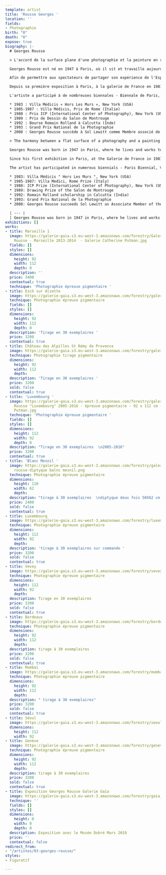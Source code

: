 ```yaml
---
template: artist
title: 'Rousse Georges '
location: ''
fields:
- Photographie
birth: "0"
death: "0"
expose: true
biography: |-
  # Georges Rousse

  > L'accord de la surface plane d'une photographie et la peinture en relief

  Georges Rousse est né en 1947 à Paris, où il vit et travaille aujourd'hui. Alors qu'il étudiait la médecine, il a décidé de créer son propre studio de photos d'architectures après avoir effectué un apprentissage chez un professionnel de la photographie. Le matériau premier de Georges Rousse est l'Espace, plus particulièrement les bâtiments abandonnés. A partir de l'objectif de son appareil photo, il capture ses peintures, qui en réalité contrastent avec l'ordre pictural et la surface plane de la photographie. Il créé dans ces lieux une forme utopique en projetant sa vision du monde.

  Afin de permettre aux spectateurs de partager son expérience de l'Espace il présente, dès le début des années 80, ses images en tirages de grand format. Cette œuvre forte et singulière qui déplace les frontières entre les médias traditionnels s'est immédiatement imposée dans le paysage de l'art contemporain.

  Depuis sa première exposition à Paris, à la galerie de France en 1981, Georges Rousse n'a cessé d'exposer et d'intervenir dans le monde entier, en Europe, en Asie (Japon, Corée, Chine, Népal.), aux Etats-Unis, au Québec, en Amérique latine..., poursuivant son chemin artistique au-delà des modes.

  L'artiste a participé à de nombreuses biennales - Biennale de Paris, Biennale de Venise, Biennale de Sidney. - et a reçu des prix prestigieux.

  * 1983 : Villa Médicis « Hors Les Murs », New York (USA)
  * 1985-1987 : Villa Médicis, Prix de Rome (Italie)
  * 1988 : Prix ICP (International Center of Photography), New York (USA)
  * 1989 : Prix de Dessin du Salon de Montrouge
  * 1992 : Bourse Romain Rolland à Calcutta (Inde)
  * 1993 : Grand Prix National de la Photographie
  * 2008 : Georges Rousse succède à Sol Lewitt comme Membre associé de l'Académie Royale de Belgique

  > The harmony between a flat surface of a photography and a painting in relief

  Georges Rousse was born in 1947 in Paris, where he lives and works today. While studying medicine, he decided to create his own architectural photo studio after having completed an apprenticeship with a professional photographer. Georges Rousse's primary material is Space, especially abandoned buildings. From the lens of his camera, he captures his paintings, which in reality contrast with the pictorial order and the flat surface of the photograph. He creates in these places a utopian form by projecting his vision of the world.   In order to allow visitors to share his experience of Space, he presents, since the early 80s, his pictures in large format prints. This strong and singular work, which shifts the boundaries between traditional media, immediately made its mark on the contemporary art scene.

  Since his first exhibition in Paris, at the Galerie de France in 1981, Georges Rousse has not ceased to exhibit and intervene throughout the world, in Europe, Asia (Japan, Korea, China, Nepal.), the United States, Quebec, Latin America..., pursuing his artistic path beyond fashion.

  The artist has participated in numerous biennials - Paris Biennial, Venice Biennial, Sydney Biennial. - and has received prestigious awards.

  * 1983: Villa Médicis " Hors Les Murs ", New York (USA)
  * 1985-1987: Villa Medici, Rome Prize (Italy)
  * 1988: ICP Prize (International Center of Photography), New York (USA)
  * 1989: Drawing Prize of the Salon de Montrouge
  * 1992: Romain Rolland scholarship in Calcutta (India)
  * 1993: Grand Prix National de la Photographie
  * 2008: Georges Rousse succeeds Sol Lewitt as Associate Member of the Royal Academy of Belgium

  | --- |
  | Georges Rousse was born in 1947 in Paris, where he lives and works today. While studying medicine, he decided to create his own architectural photo studio after having completed an apprenticeship with a professional photographer. Georges Rousse's primary material is Space, especially abandoned buildings. From the lens of his camera, he captures his paintings, which in reality contrast with the pictorial order and the flat surface of the photograph. He creates in these places a utopian form by projecting his vision of the world. In order to allow visitors to share his experience of Space, he presents, since the early 80s, his pictures in large format prints. This strong and singular work, which shifts the boundaries between traditional media, immediately made its mark on the contemporary art scene.  Since his first exhibition in Paris, at the Galerie de France in 1981, Georges Rousse has not ceased to exhibit and intervene throughout the world, in Europe, Asia (Japan, Korea, China, Nepal.), the United States, Quebec, Latin America ..., pursuing his artistic path beyond fashion.  The artist has participated in numerous biennials - Paris Biennial, Venice Biennial, Sydney Biennial. - and has received prestigious awards.  983 Villa Médicis " Hors Les Murs ", New York (USA) 1985-1987 Villa Medici, Rome Prize (Italy) 1988 ICP Prize (International Center of Photography), New York (USA) 1989 Drawing Prize of the Salon de Montrouge 1992 Romain Rolland scholarship in Calcutta (India) 1993 Grand Prix National de la Photographie 2008 Georges Rousse succeeds Sol Lewitt as Associate Member of the Royal Academy of Belgium |
exhibitions: []
works:
- title: Marseille 1
  image: https://galerie-gaia.s3.eu-west-3.amazonaws.com/forestry/Galerie-gaia-Georges
    Rousse - Marseille 2013-2014  - Galerie Catherine Putman.jpg
  fields: []
  styles: []
  dimensions:
    height: 92
    width: 112
    depth: 0
  description: ''
  price: 3400
  contextual: true
  technique: 'Photographie épreuve pigmentaire '
- title: Esch sur Alzette
  image: https://galerie-gaia.s3.eu-west-3.amazonaws.com/forestry/galerie-gaia-georges-rousse_esch-sur-alzette_2009-2019_galerie-catherine-putman.jpeg
  technique: Photographie épreuve pigmentaire
  fields: []
  styles: []
  dimensions:
    height: 92
    width: 112
    depth: 0
  description: 'Tirage en 30 exemplaires '
  price: 3200
  contextual: true
- title: Château des Alpilles St Rémy de Provence
  image: https://galerie-gaia.s3.eu-west-3.amazonaws.com/forestry/galerie-gaia-georges-rousse_chateau-des-alpilles-saint-remy-_2010-2019_galerie-catherine-putman-1.jpeg
  technique: Photographie tirage pigmentaire
  dimensions:
    height: 92
    width: 112
    depth: 
  description: 'Tirage en 30 exemplaires '
  price: 3200
  sold: false
  contextual: true
- title: 'Luxembourg '
  image: https://galerie-gaia.s3.eu-west-3.amazonaws.com/forestry/galerie-gaia-Georges
    Rousse "Luxembourg" 2005-2016 - épreuve pigmentaire - 92 x 112 cm - galerie Catherine
    Putman.jpg
  technique: 'Photographie épreuve pigmentaire '
  fields: []
  styles: []
  dimensions:
    height: 112
    width: 92
    depth: 0
  description: "Tirage en 30 exemplaires  \n2005-2016"
  price: 3200
  contextual: true
- title: 'Blanc Mesnil '
  image: https://galerie-gaia.s3.eu-west-3.amazonaws.com/forestry/galerie gaia-georges
    rousse-diptyque balnc mesnil.png
  technique: Photographie épreuve pigmentaire
  dimensions:
    height: 110
    width: 62
    depth: 
  description: "tirage à 30 exemplaires  \ndiptyque deux fois 50X62 cm  \n2012"
  price: 2400
  sold: false
  contextual: true
- title: Luxembourg
  image: https://galerie-gaia.s3.eu-west-3.amazonaws.com/forestry/luxembourg.jpg
  technique: Photographie épreuve pigmentaire
  dimensions:
    height: 112
    width: 92
    depth: 
  description: 'tirage à 30 exemplaires sur commande '
  price: 3200
  sold: false
  contextual: true
- title: Vevey
  image: https://galerie-gaia.s3.eu-west-3.amazonaws.com/forestry/vevey.jpg
  technique: Photographie épreuve pigmentaire
  dimensions:
    height: 112
    width: 92
    depth: 
  description: Tirage en 30 exemplaires
  price: 3200
  sold: false
  contextual: true
- title: Bordeaux
  image: https://galerie-gaia.s3.eu-west-3.amazonaws.com/forestry/bordeaux.jpg
  technique: Photographie épreuve pigmentaire
  dimensions:
    height: 92
    width: 112
    depth: 
  description: tirage à 30 exemplaires
  price: 3200
  sold: false
  contextual: true
- title: Mumbai
  image: https://galerie-gaia.s3.eu-west-3.amazonaws.com/forestry/mumbai.jpg
  technique: Photographie épreuve pigmentaire
  dimensions:
    height: 92
    width: 112
    depth: 
  description: " tirage à 30 exemplaires"
  price: 3200
  sold: false
  contextual: true
- title: Séoul
  image: https://galerie-gaia.s3.eu-west-3.amazonaws.com/forestry/seoul.jpg
  dimensions:
    height: 112
    width: 92
- title: Genève
  image: https://galerie-gaia.s3.eu-west-3.amazonaws.com/forestry/geneve.jpg
  technique: Photographie épreuve pigmentaire
  dimensions:
    height: 92
    width: 112
    depth: 
  description: tirage à 30 exemplaires
  price: 3200
  sold: false
  contextual: true
- title: Exposition Georges Rousse Galerie Gaïa
  image: https://galerie-gaia.s3.eu-west-3.amazonaws.com/forestry/gaia_03.jpg
  technique: ''
  fields: []
  styles: []
  dimensions:
    height: 0
    width: 0
    depth: 0
  description: Exposition avec le Musée Dobré Mars 2019
  price: ''
  contextual: false
redirect_from:
- "/artistes/93-georges-rousse/"
styles:
- Figuratif

---
```

